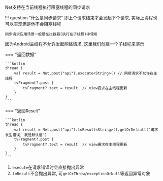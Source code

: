Net支持在当前线程执行阻塞线程的同步请求

!!! question "什么是同步请求"
    即上个请求结束才会发起下个请求, 实际上协程也可以实现但是他不会阻塞线程

    同步请求应用场景一般是在拦截器(执行在子线程)中使用

因为Android主线程不允许发起网络请求, 这里我们创建一个子线程来演示

=== "返回数据"

    ```kotlin
    thread {
        val result = Net.post("api").execute<String>() // 网络请求不允许在主线程
        tvFragment?.post {
            tvFragment?.text = result  // view要求在主线程更新
        }
    }
    ```

=== "返回Result"

    ```kotlin
    thread {
        val result = Net.post("api").toResult<String>().getOrDefault("请求发生错误, 我是默认值")
        tvFragment?.post {
            tvFragment?.text = result  // view要求在主线程更新
        }
    }
    ```

1. `execute`在请求错误时会直接抛出异常
2. `toResult`不会抛出异常, 可`getOrThrow/exceptionOrNull`等返回异常对象





